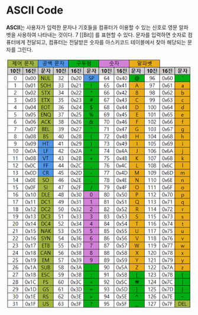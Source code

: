 # ASCII Code
**ASCII**는 사용자가 입력한 문자나 기호들을 컴퓨터가 이용할 수 있는 신호로 영문 알파벳을 사용하여 나타내는 것이다. 7 [[Bit]] 를 표현할 수 있다. 
문자를 입력하면 숫자로 컴퓨터에게 전달되고, 컴퓨터는 전달받은 숫자를 아스키코드 테이블에서 찾아 해당되는 문자를 그린다.

![ASCII-Table](./img/ASCII-Table.png)

